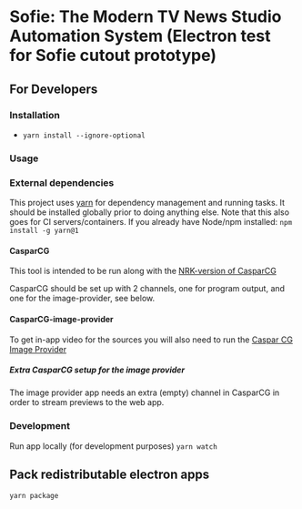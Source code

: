# Sofie: The Modern TV News Studio Automation System (Electron test for Sofie cutout prototype)

## For Developers

### Installation

- `yarn install --ignore-optional`

### Usage

### External dependencies

This project uses [yarn](https://classic.yarnpkg.com/en/) for dependency management and running tasks. It should be installed globally prior to doing anything else. Note that this also goes for CI servers/containers.
If you already have Node/npm installed: `npm install -g yarn@1`

#### CasparCG

This tool is intended to be run along with the [NRK-version of CasparCG](https://github.com/nrkno/tv-automation-casparcg-server/releases)

CasparCG should be set up with 2 channels, one for program output, and one for the image-provider, see below.

#### CasparCG-image-provider

To get in-app video for the sources you will also need to run the [Caspar CG Image Provider](https://github.com/SuperFlyTV/casparCG-image-provider)

##### Extra CasparCG setup for the image provider

The image provider app needs an extra (empty) channel in CasparCG in order to stream previews to the web app.

### Development

Run app locally (for development purposes)
`yarn watch`

## Pack redistributable electron apps

`yarn package`
